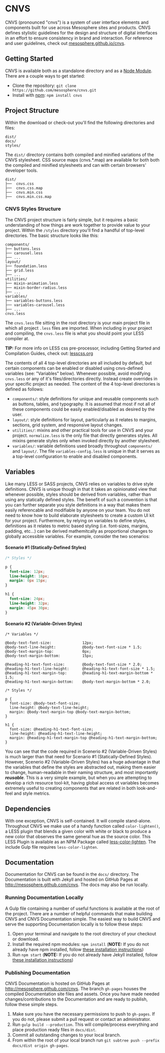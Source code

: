 # CNVS

CNVS (pronounced "cnvs") is a system of user interface elements and components built for use across Mesosphere sites and products. CNVS defines stylistic guidelines for the design and structure of digital interfaces in an effort to ensure consistency in brand and interaction. For reference and user guidelines, check out [mesosphere.github.io/cnvs](http://mesosphere.github.io/cnvs/).
## Getting Started

CNVS is available both as a standalone directory and as a [Node Module](https://www.npmjs.com/package/cnvs).  There are a couple ways to get started:

* Clone the repository: `git clone https://github.com/mesosphere/cnvs.git`
* Install with [npm](https://www.npmjs.com/): `npm install cnvs`

## Project Structure

Within the download or check-out you'll find the following directories and files:

```
dist/
docs/
styles/
```

The `dist/` directory contains both compiled and minified variations of the CNVS stylesheet.  CSS source maps (cnvs.*.map) are available for both both the compiled and minified stylesheets and can with certain browsers' developer tools.

```
dist/
├──  cnvs.css
├──  cnvs.css.map
├──  cnvs.min.css
├──  cnvs.min.css.map
```

### CNVS Styles Structure

The CNVS project structure is fairly simple, but it requires a basic understanding of how things are work together to provide value to your project.  Within the `/styles` directory you'll find a handful of top-level directories.  The basic structure looks like this:

```
components/
├── buttons.less
├── carousel.less
├── ...
layout/
├── foundation.less
├── grid.less
├── ...
utilities/
├── mixin-animation.less
├── mixin-border-radius.less
├── ...
variables/
├── variables-buttons.less
├── variables-carousel.less
├── ...
cnvs.less
```

The `cnvs.less` file sitting in the root directory is your main project file in which all project `.less` files are imported.  When including in your project and compiling, the `cnvs.less` file is what you should point your LESS compiler at.

**TIP:** For more info on LESS css pre-processor, including Getting Started and Compilation Guides, check out: [lesscss.org](http://lesscss.org/)

The contents of all 4 top-level directories are all included by default, but certain components can be enabled or disabled using cnvs-defined variables (see: "Variables"  below).  Whenever possible, avoid modifying `cnvs.less` or any of it's files/directories directly.  Instead create overrides in your specific project as needed.  The content of the 4 top-level directories is defined as follows:

* `components/`: style definitions for unique and reusable components such as buttons, tables, and typography.  It is assumed that most if not all of these components could be easily enabled/disabled as desired by the user.
* `layout/`: style definitions for layout, particularly as it relates to margins, sections, grid system, and responsive layout changes.
* `utilities/`: mixins and other practical tools for use in CNVS and your project. `normalize.less` is the only file that directly generates styles.  All mixins generate styles only when invoked directly by another stylesheet.
* `variables/`: variable definitions used broadly throughout `components/` and `layout/`.  The file `variables-config.less` is unique in that it serves as a top-level configuration to enable and disabled components.

## Variables

Like many LESS or SASS projects, CNVS relies on variables to drive style definitions.  CNVS is unique though in that it takes an opinionated view that whenever possible, styles should be derived from variables, rather than using any statically defined styles.  The benefit of such a convention is that you can further separate you style definitions in a way that makes them easily referencable and modifiable by anyone on your team.  You do not need to know how to build elaborate stylesheets to create a custom UI kit for your project.  Furthermore, by relying on variables to define styles, definitions as it relates to metric based styling (i.e. font-sizes, margins, padding, etc...) can be derived mathemitcally as proportional changes to globally accessible variables.  For example, consider the two scenarios:

#### Scenario #1 (Statically-Defined Styles)

```css
/* Styles */

p {
  font-size: 12px;
  line-height: 18px;
  margin: 0px 15px;
}

h1 {
  font-size: 24px;
  line-height: 32px;
  margin: 45px 30px;
}
```

#### Scenario #2 (Variable-Driven Styles)

```less
/* Variables */

@body-text-font-size:              12px;
@body-text-line-height:            @body-text-font-size * 1.5;
@body-text-margin-top:             0px;
@body-text-margin-bottom:          15px;

@heading-h1-text-font-size:        @body-text-font-size * 2.0;
@heading-h1-text-line-height:      @heading-h1-text-font-size * 1.5;
@heading-h1-text-margin-top:       @heading-h1-text-margin-bottom * 1.5;
@heading-h1-text-margin-bottom:    @body-text-margin-bottom * 2.0;

/* Styles */

p {
  font-size: @body-text-font-size;
  line-height: @body-text-line-height;
  margin: @body-text-margin-top @body-text-margin-bottom;
}

h1 {
  font-size: @heading-h1-text-font-size;
  line-height: @heading-h1-text-line-height;
  margin: @heading-h1-text-margin-top @heading-h1-text-margin-bottom;
}
```

You can see that the code required in Scenerio #2 (Variable-Driven Styles) is much larger than that need for Scenario #1 (Statically-Defined Styles).  However, Scenerio #2 (Variable-Driven Styles) has a huge advantage in that the variables that define the styles are abstracted out, making them easier to change, human-readable in their naming structure, and most importantly ***reusable***.  This is a very simple example, but when you are attempting to develop a rich resource tool-kit, having global access ot variables becomes extremely useful to creating components that are related in both look-and-feel and style metrics.

## Dependencies

With one exception, CNVS is self-contained.  It will compile stand-alone.  Throughout CNVS we make use of a handy function called `color-lighten()`, a LESS plugin that blends a given color with white or black to produce a new color that observes the same general hue as the source color.  This LESS Plugin is available as an NPM Package called [less-color-lighten](https://www.npmjs.com/package/less-color-lighten).  The include Gulp file requires `less-color-lighten`.

## Documentation

Documentation for CNVS can be found in the `docs/` directory.  The Documentation is built with Jekyll and hosted on GitHub Pages at http://mesosphere.github.com/cnvs. The docs may also be run locally.

### Running Documentation Locally

A Gulp file containing a number of useful functions is available at the root of the project.  There are a number of helpful commands that make building CNVS and CNVS Documentation simple.  The easiest way to build CNVS and serve the supporting Documentation locally is to follow these steps:

1. Open your terminal and navigate to the root directory of your checkout or download.
2. Install the required npm modules: `npm install` (**NOTE:** If you do not already have npm installed, follow [these installation instructions](https://docs.npmjs.com/getting-started/installing-node))
3. Run `npm start` (**NOTE:** If you do not already have Jekyll installed, follow [these installation instructions](https://jekyllrb.com/))

### Publishing Documentation

CNVS Documentation is hosted on GitHub Pages at http://mesosphere.github.com/cnvs.  The branch `gh-pages` houses the compiled Documentation site files and assets.  Once you have made needed changes/contributions to the Documentation and are ready to publish, follow these simple steps.

1. Make sure you have the necessary permissions to push to `gh-pages`.  If you do not, please submit a pull request or contact an administrator.
2. Run `gulp build --production`.  This will compile/process everything and place production ready files in `docs/dist`.
3. Commit all outstanding changes to your local branch.
4. From within the root of your local branch run `git subtree push --prefix docs/dist origin gh-pages`.
